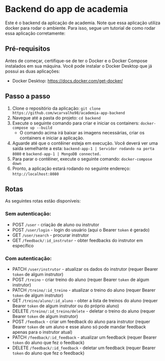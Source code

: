 # Backend do app de academia
Este é o backend da aplicação de academia. Note que essa aplicação utiliza docker para rodar o ambiente.
Para isso, segue um tutorial de como rodar essa aplicação corretamente:

## Pré-requisitos
Antes de começar, certifique-se de ter o Docker e o Docker Compose instalados em sua máquina. Você pode instalar o Docker Desktop que já possui as duas aplicações:
- Docker Desktop: https://docs.docker.com/get-docker/

## Passo a passo
1. Clone o repositório da aplicação: `git clone https://github.com/wcarvalho98/academia-app-backend`
2. Navegue até a pasta do projeto: `cd backend`
3. Execute o seguinte comando para criar e iniciar os containers: `docker-compose up --build`
   - O comando acima irá baixar as imagens necessárias, criar os containers e iniciar a aplicação.
4. Aguarde até que o contêiner esteja em execução. Você deverá ver uma saída semelhante a esta: `backend-app-1 | Servidor rodando na porta 8080` e `backend-app-1 | MongoDB connected.`
5. Para parar o contêiner, execute o seguinte comando: `docker-compose down`
6. Pronto, a aplicação estará rodando no seguinte endereço: `http://localhost:8080`

## Rotas
As seguintes rotas estão disponíveis:

### Sem autenticação:
- POST `/user` - criação de aluno ou instrutor
- POST `/user/login` - login do usuário (aqui o Bearer `token` é gerado)
- GET `/user/search` - procurar instrutor
- GET `/feedback/:id_instrutor` - obter feedbacks do instrutor em específico

### Com autenticação:
- PATCH `/user/instrutor` - atualizar os dados do instrutor (requer Bearer `token` de algum instrutor)
- POST `/treino` - criar treino do aluno (requer Bearer `token` de algum instrutor)
- PATCH `/treino/:id_treino` - atualizar o treino do aluno (requer Bearer `token` de algum instrutor)
- GET `/treino/aluno/:id_aluno` - obter a lista de treinos do aluno (requer Bearer `token` de algum instrutor ou do próprio aluno)
- DELETE `/treino/:id_treino/delete` - deletar o treino do aluno (requer Bearer `token` de algum instrutor)
- POST `/feedback` - criar um feedback do aluno para instrutor (requer Bearer `token` de um aluno e esse aluno só pode mandar feedback apenas para o instrutor atual)
- PATCH `/feedback/:id_feedback` - atualizar um feedback (requer Bearer `token` do aluno que fez o feedback)
- DELETE `/feedback/:id_feedback` - deletar um feedback (requer Bearer `token` do aluno que fez o feedback)